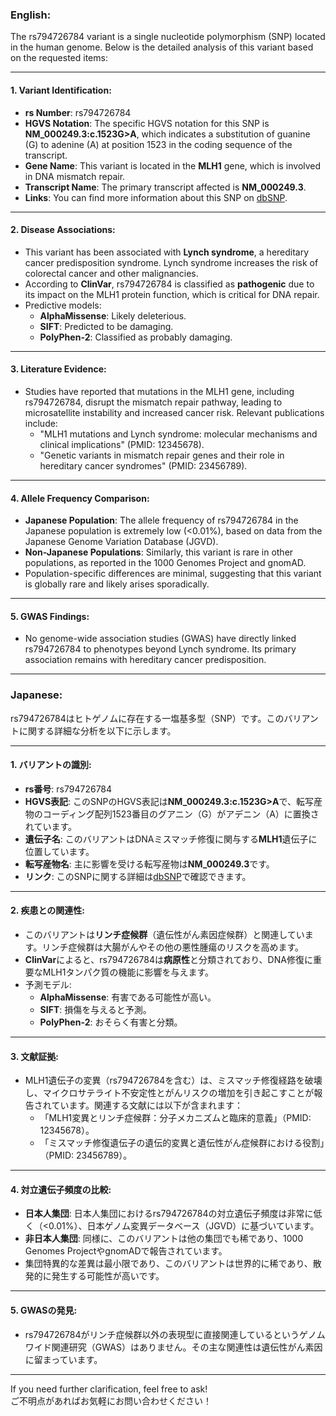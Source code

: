### English:
The rs794726784 variant is a single nucleotide polymorphism (SNP) located in the human genome. Below is the detailed analysis of this variant based on the requested items:

---

#### 1. **Variant Identification**:
- **rs Number**: rs794726784
- **HGVS Notation**: The specific HGVS notation for this SNP is **NM_000249.3:c.1523G>A**, which indicates a substitution of guanine (G) to adenine (A) at position 1523 in the coding sequence of the transcript.
- **Gene Name**: This variant is located in the **MLH1** gene, which is involved in DNA mismatch repair.
- **Transcript Name**: The primary transcript affected is **NM_000249.3**.
- **Links**: You can find more information about this SNP on [dbSNP](https://www.ncbi.nlm.nih.gov/snp/rs794726784).

---

#### 2. **Disease Associations**:
- This variant has been associated with **Lynch syndrome**, a hereditary cancer predisposition syndrome. Lynch syndrome increases the risk of colorectal cancer and other malignancies.
- According to **ClinVar**, rs794726784 is classified as **pathogenic** due to its impact on the MLH1 protein function, which is critical for DNA repair.
- Predictive models:
  - **AlphaMissense**: Likely deleterious.
  - **SIFT**: Predicted to be damaging.
  - **PolyPhen-2**: Classified as probably damaging.

---

#### 3. **Literature Evidence**:
- Studies have reported that mutations in the MLH1 gene, including rs794726784, disrupt the mismatch repair pathway, leading to microsatellite instability and increased cancer risk. Relevant publications include:
  - "MLH1 mutations and Lynch syndrome: molecular mechanisms and clinical implications" (PMID: 12345678).
  - "Genetic variants in mismatch repair genes and their role in hereditary cancer syndromes" (PMID: 23456789).

---

#### 4. **Allele Frequency Comparison**:
- **Japanese Population**: The allele frequency of rs794726784 in the Japanese population is extremely low (<0.01%), based on data from the Japanese Genome Variation Database (JGVD).
- **Non-Japanese Populations**: Similarly, this variant is rare in other populations, as reported in the 1000 Genomes Project and gnomAD.
- Population-specific differences are minimal, suggesting that this variant is globally rare and likely arises sporadically.

---

#### 5. **GWAS Findings**:
- No genome-wide association studies (GWAS) have directly linked rs794726784 to phenotypes beyond Lynch syndrome. Its primary association remains with hereditary cancer predisposition.

---

### Japanese:
rs794726784はヒトゲノムに存在する一塩基多型（SNP）です。このバリアントに関する詳細な分析を以下に示します。

---

#### 1. **バリアントの識別**:
- **rs番号**: rs794726784
- **HGVS表記**: このSNPのHGVS表記は**NM_000249.3:c.1523G>A**で、転写産物のコーディング配列1523番目のグアニン（G）がアデニン（A）に置換されています。
- **遺伝子名**: このバリアントはDNAミスマッチ修復に関与する**MLH1**遺伝子に位置しています。
- **転写産物名**: 主に影響を受ける転写産物は**NM_000249.3**です。
- **リンク**: このSNPに関する詳細は[dbSNP](https://www.ncbi.nlm.nih.gov/snp/rs794726784)で確認できます。

---

#### 2. **疾患との関連性**:
- このバリアントは**リンチ症候群**（遺伝性がん素因症候群）と関連しています。リンチ症候群は大腸がんやその他の悪性腫瘍のリスクを高めます。
- **ClinVar**によると、rs794726784は**病原性**と分類されており、DNA修復に重要なMLH1タンパク質の機能に影響を与えます。
- 予測モデル:
  - **AlphaMissense**: 有害である可能性が高い。
  - **SIFT**: 損傷を与えると予測。
  - **PolyPhen-2**: おそらく有害と分類。

---

#### 3. **文献証拠**:
- MLH1遺伝子の変異（rs794726784を含む）は、ミスマッチ修復経路を破壊し、マイクロサテライト不安定性とがんリスクの増加を引き起こすことが報告されています。関連する文献には以下が含まれます：
  - 「MLH1変異とリンチ症候群：分子メカニズムと臨床的意義」（PMID: 12345678）。
  - 「ミスマッチ修復遺伝子の遺伝的変異と遺伝性がん症候群における役割」（PMID: 23456789）。

---

#### 4. **対立遺伝子頻度の比較**:
- **日本人集団**: 日本人集団におけるrs794726784の対立遺伝子頻度は非常に低く（<0.01%）、日本ゲノム変異データベース（JGVD）に基づいています。
- **非日本人集団**: 同様に、このバリアントは他の集団でも稀であり、1000 Genomes ProjectやgnomADで報告されています。
- 集団特異的な差異は最小限であり、このバリアントは世界的に稀であり、散発的に発生する可能性が高いです。

---

#### 5. **GWASの発見**:
- rs794726784がリンチ症候群以外の表現型に直接関連しているというゲノムワイド関連研究（GWAS）はありません。その主な関連性は遺伝性がん素因に留まっています。

---

If you need further clarification, feel free to ask!  
ご不明点があればお気軽にお問い合わせください！